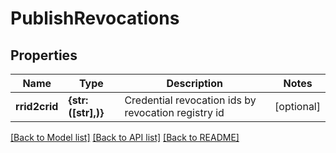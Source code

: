 # PublishRevocations


## Properties
Name | Type | Description | Notes
------------ | ------------- | ------------- | -------------
**rrid2crid** | **{str: ([str],)}** | Credential revocation ids by revocation registry id | [optional] 

[[Back to Model list]](../README.md#documentation-for-models) [[Back to API list]](../README.md#documentation-for-api-endpoints) [[Back to README]](../README.md)


